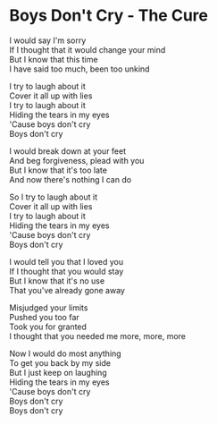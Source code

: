# Boys Don't Cry - The Cure

I would say I'm sorry\
If I thought that it would change your mind\
But I know that this time\
I have said too much, been too unkind

I try to laugh about it\
Cover it all up with lies\
I try to laugh about it\
Hiding the tears in my eyes\
'Cause boys don't cry\
Boys don't cry

I would break down at your feet\
And beg forgiveness, plead with you\
But I know that it's too late\
And now there's nothing I can do

So I try to laugh about it\
Cover it all up with lies\
I try to laugh about it\
Hiding the tears in my eyes\
'Cause boys don't cry\
Boys don't cry

I would tell you that I loved you\
If I thought that you would stay\
But I know that it's no use\
That you've already gone away

Misjudged your limits\
Pushed you too far\
Took you for granted\
I thought that you needed me more, more, more

Now I would do most anything\
To get you back by my side\
But I just keep on laughing\
Hiding the tears in my eyes\
'Cause boys don't cry\
Boys don't cry\
Boys don't cry